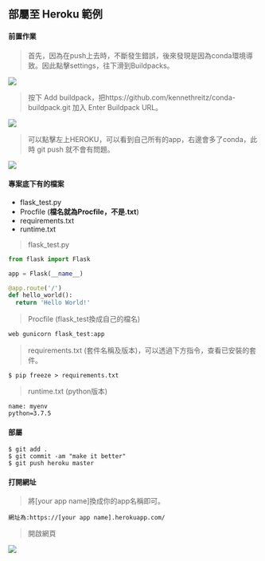 ## 部屬至 Heroku 範例

#### 前置作業
>首先，因為在push上去時，不斷發生錯誤，後來發現是因為conda環境導致。因此點擊settings，往下滑到Buildpacks。

![](https://i.imgur.com/2VpnlVX.jpg)

>按下 Add buildpack，把https://github.com/kennethreitz/conda-buildpack.git 加入 Enter Buildpack URL。

![](https://i.imgur.com/xKbr4Iv.jpg)

> 可以點擊左上HEROKU，可以看到自己所有的app，右邊會多了conda，此時 git push 就不會有問題。

![](https://i.imgur.com/WzcuN95.jpg)

#### 專案底下有的檔案
* flask_test.py
* Procfile (**檔名就為Procfile，不是.txt**)
* requirements.txt
* runtime.txt

>flask_test.py
```python
from flask import Flask

app = Flask(__name__)

@app.route('/')
def hello_world():
  return 'Hello World!'

```
>Procfile (flask_test換成自己的檔名)
```python
web gunicorn flask_test:app
```
>requirements.txt (套件名稱及版本)，可以透過下方指令，查看已安裝的套件。
```
$ pip freeze > requirements.txt
```
>runtime.txt (python版本)
```
name: myenv
python=3.7.5
```

#### 部屬
```
$ git add .
$ git commit -am "make it better"
$ git push heroku master
```
#### 打開網址
>將[your app name]換成你的app名稱即可。
```
網址為:https://[your app name].herokuapp.com/
```
>開啟網頁

![](https://i.imgur.com/xAa2ftW.jpg)
